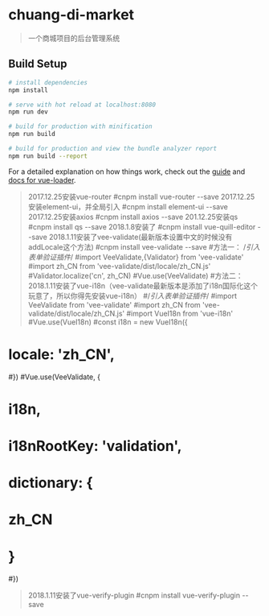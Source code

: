 # chuang-di-market

> 一个商城项目的后台管理系统

## Build Setup

``` bash
# install dependencies
npm install

# serve with hot reload at localhost:8080
npm run dev

# build for production with minification
npm run build

# build for production and view the bundle analyzer report
npm run build --report
```

For a detailed explanation on how things work, check out the [guide](http://vuejs-templates.github.io/webpack/) and [docs for vue-loader](http://vuejs.github.io/vue-loader).

>2017.12.25安装vue-router
#cnpm install vue-router --save
>2017.12.25安装element-ui，并全局引入
#cnpm install element-ui --save
>2017.12.25安装axios
#cnpm install axios --save
>201.12.25安装qs
#cnpm install qs --save
>2018.1.8安装了
#cnpm install vue-quill-editor --save
>2018.1.11安装了vee-validate(最新版本设置中文的时候没有addLocale这个方法)
#cnpm install vee-validate --save
#方法一：
/*引入表单验证插件*/
#import VeeValidate,{Validator} from 'vee-validate'
#import zh_CN from 'vee-validate/dist/locale/zh_CN.js'
#Validator.localize('cn', zh_CN)
#Vue.use(VeeValidate)
#方法二：
>2018.1.11安装了vue-i18n（vee-validate最新版本是添加了i18n国际化这个玩意了，所以你得先安装vue-i18n）
#/*引入表单验证插件*/
#import VeeValidate from 'vee-validate'
#import zh_CN from 'vee-validate/dist/locale/zh_CN.js'
#import VueI18n from 'vue-i18n'
#Vue.use(VueI18n)
#const i18n = new VueI18n({
#  locale: 'zh_CN',
#})
#Vue.use(VeeValidate, {
#  i18n,
#  i18nRootKey: 'validation',
#  dictionary: {
#    zh_CN
#  }
#})

>2018.1.11安装了vue-verify-plugin
#cnpm install vue-verify-plugin --save
